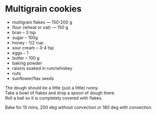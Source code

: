 # Multigrain cookies

- multigrain flakes — 150-200 g
- flour (wheat or oat) — 150 g
- bran – 3 tsp
- sugar – 100g
- honey - 1/2 cup
- sour cream – 3-4 tsp
- eggs – 1
- butter – 100 g
- baking powder
- raisins soaked in rum/whiskey
- nuts
- sunflower/flax seeds

The dough should be a little (just a little) runny.    
Take a bowl of flakes and drop a spoon of dough there.    
Roll a ball so it is completely covered with flakes.    

Bake for 15 mins, 200 deg without convection or 180 deg with convection.
